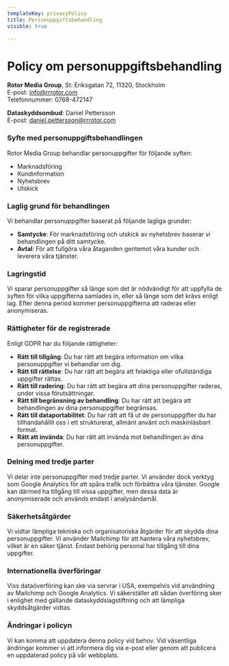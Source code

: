 ```yaml
---
templateKey: privacyPolicy
title: Personuppgiftsbehandling
visible: true

---
```


# Policy om personuppgiftsbehandling

**Rotor Media Group**, St: Eriksgatan 72, 11320, Stockholm  
E-post: info@rrrotor.com  
Telefonnummer: 0768-472147


**Dataskyddsombud**: Daniel Pettersson  
E-post: daniel.pettersson@rrrotor.com

### Syfte med personuppgiftsbehandlingen

Rotor Media Group behandlar personuppgifter för följande syften:
- Marknadsföring
- Kundinformation
- Nyhetsbrev
- Utskick

### Laglig grund för behandlingen

Vi behandlar personuppgifter baserat på följande lagliga grunder:
- **Samtycke**: För marknadsföring och utskick av nyhetsbrev baserar vi behandlingen på ditt samtycke.
- **Avtal**: För att fullgöra våra åtaganden gentemot våra kunder och leverera våra tjänster.

### Lagringstid

Vi sparar personuppgifter så länge som det är nödvändigt för att uppfylla de syften för vilka uppgifterna samlades in, eller så länge som det krävs enligt lag. Efter denna period kommer personuppgifterna att raderas eller anonymiseras.

### Rättigheter för de registrerade

Enligt GDPR har du följande rättigheter:
- **Rätt till tillgång**: Du har rätt att begära information om vilka personuppgifter vi behandlar om dig.
- **Rätt till rättelse**: Du har rätt att begära att felaktiga eller ofullständiga uppgifter rättas.
- **Rätt till radering**: Du har rätt att begära att dina personuppgifter raderas, under vissa förutsättningar.
- **Rätt till begränsning av behandling**: Du har rätt att begära att behandlingen av dina personuppgifter begränsas.
- **Rätt till dataportabilitet**: Du har rätt att få ut de personuppgifter du har tillhandahållit oss i ett strukturerat, allmänt använt och maskinläsbart format.
- **Rätt att invända**: Du har rätt att invända mot behandlingen av dina personuppgifter.

### Delning med tredje parter

Vi delar inte personuppgifter med tredje parter. Vi använder dock verktyg som Google Analytics för att spåra trafik och förbättra våra tjänster. Google kan därmed ha tillgång till vissa uppgifter, men dessa data är anonymiserade och används endast i analysändamål.

### Säkerhetsåtgärder

Vi vidtar lämpliga tekniska och organisatoriska åtgärder för att skydda dina personuppgifter. Vi använder Mailchimp för att hantera våra nyhetsbrev, vilket är en säker tjänst. Endast behörig personal har tillgång till dina uppgifter.

### Internationella överföringar

Viss dataöverföring kan ske via servrar i USA, exempelvis vid användning av Mailchimp och Google Analytics. Vi säkerställer att sådan överföring sker i enlighet med gällande dataskyddslagstiftning och att lämpliga skyddsåtgärder vidtas.

### Ändringar i policyn

Vi kan komma att uppdatera denna policy vid behov. Vid väsentliga ändringar kommer vi att informera dig via e-post eller genom att publicera en uppdaterad policy på vår webbplats.